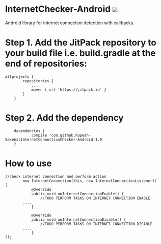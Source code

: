 # InternetChecker-Android [![](https://jitpack.io/v/Rupesh-Saxena/InternetConnectionChecker-Android.svg)](https://jitpack.io/#Rupesh-Saxena/InternetConnectionChecker-Android)
Android library for internet connection detection with callbacks.

# Step 1. Add the JitPack repository to your build file i.e. build.gradle at the end of repositories:
```
allprojects {
		repositories {
			...
			maven { url 'https://jitpack.io' }
		}
	}

```

# Step 2. Add the dependency
```
	dependencies {
	        compile 'com.github.Rupesh-Saxena:InternetConnectionChecker-Android:1.0'
	}

```
# How to use
```
//check internet connection and perform action
        new InternetConnection(this, new InternetConnectionListener() {
            @Override
            public void onInternetConnectionEnable() {
                //TODO PERFORM TASKS ON INTERNET CONNECTION ENABLE
		....
            }

            @Override
            public void onInternetConnectionDisable() {
                //TODO PERFORM TASKS ON INTERNET CONNECTION DISABLE
		....
            }
});
```


